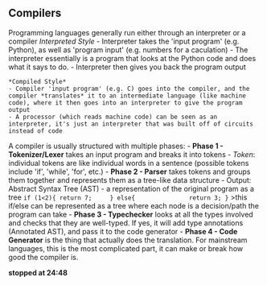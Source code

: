 ## Compilers

Programming languages generally run either through an interpreter or a compiler
    *Interpreted Style*
    - Interpreter takes the 'input program' (e.g. Python), as well as 'program input' (e.g. numbers for a caculation)
    - The interpreter essentially is a program that looks at the Python code and does what it says to do.
    - Interpreter then gives you back the program output

    *Compiled Style*
    - Compiler 'input program' (e.g. C) goes into the compiler, and the compiler *translates* it to an intermediate language (like machine code), where it then goes into an interpreter to give the program output
    - A processor (which reads machine code) can be seen as an interpreter, it's just an interpreter that was built off of circuits instead of code

A compiler is usually structured with multiple phases:
    - **Phase 1 - Tokenizer/Lexer** takes an input program and breaks it into tokens
        - *Token*:  individual tokens are like individual words in a sentence (possible tokens include 'if', 'while', 'for', etc.)
    - **Phase 2 - Parser** takes tokens and groups them together and represents them as a tree-like data structure
        - Output: Abstract Syntax Tree (AST) - a representation of the original program as a tree
        ```
        if (1<2){
            return 7;    
        } else{              
            return 3;
        }
        ```
        >this if/else can be represented as a tree where each node is a decision/path the program can take
    - **Phase 3 - Typechecker** looks at all the types involved and checks that they are well-typed. If yes, it will add type annotations (Annotated AST), and pass it to the code generator
    - **Phase 4 - Code Generator** is the thing that actually does the translation. For mainstream languages, this is the most complicated part, it can make or break how good the compiler is. 

**stopped at 24:48** 

    
